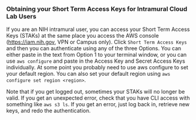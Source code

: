 ### Obtaining your Short Term Access Keys for Intramural Cloud Lab Users
If you are an NIH intramural user, you can access your Short Term Access Keys (STAKs) at the same place you access the AWS console (https://iam.nih.gov, VPN or Campus only).
Click `Short Term Access Keys` and then you can authenticate using any of the three Options. 
You can either paste in the text from Option 1 to your terminal window, or you can use `aws configure` and paste in the Access Key and Secret Access Keys individually. 
At some point you probably need to use aws configure to set your default region. You can also set your default region using `aws configure set region <region>`.

Note that if you get logged out, sometimes your STAKs will no longer be valid. If you get an unexpected error, check that you have CLI access with something like `aws s3 ls`. If you get an error, just log back in, retrieve new keys, and redo the authentication.
